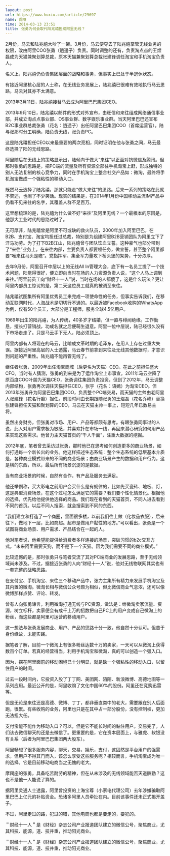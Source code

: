 ```yaml
---
layout: post
url: https://www.huxiu.com/article/29697
name: 虎嗅
time: 2014-03-13 23:51
title: 张勇为何会取代陆兆禧担纲阿里无线？
---
```

2月份，马云和陆兆禧大吵了一架。3月份，马云便夺去了陆兆禧掌管无线业务的权限，改由阿里COO张勇（逍遥子）负责。同时调整的还有，负责淘点点的王煜磊成为天猫兼聚划算总裁，原本天猫兼聚划算总裁张建锋调任淘宝和手机淘宝负责人。

名义上，陆兆禧仍负责集团层面的战略和事务，但事实上已处于半退休状态。

有接近阿里核心层的人士称，在无线业务发展上，陆兆禧已很难有效地执行马云思路，马云对其亦不太满意。

2013年3月11日，陆兆禧接替马云成为阿里巴巴集团CEO。

2013年9月10日，陆兆禧以邮件的形式对外宣布，由旺信和来往组成网络通信事业部，并成立淘点点事业部、OS事业群、数字娱乐事业群。当天阿里巴巴还宣布B2C事业群总裁张勇（花名：逍遥子）出任阿里巴巴集团COO（首席运营官）。陆与张那时分工明确，陆负责无线，张负责PC。

这是陆兆禧担任CEO以来最重要的两次亮相，同时证明在他与张勇之间，马云最终选择了陆的无线思路。

阿里随后在无线上的策略显示出，陆倾向于做大“来往”以正面对抗微信及腾讯。但那时张勇的思路是，把PC端的流量及所有资源全部往手机淘宝上赶，形成独特的别人无法复制的核心竞争力，同时在手机淘宝上整合社交产品如：微淘，最终将手机淘宝做成一个强粘性的移动入口。

既然马云选择了陆兆禧，那就只能走“做大来往”的思路。后来一系列的策略在此就不赘述，也闹了不少笑话。现实的结果是，在2014年1月份中国移动主流IM产品中仍看不见来往的名字，其覆盖人群不足百万。

这里想梳理的是，陆兆禧为什么做不好“来往”及阿里无线？一个最根本的原因是，他那大工业时代的思路过时了。

无可厚非，陆兆禧曾是阿里不可或缺的救火队员，2000年加入阿里巴巴，在B2B、支付宝、淘宝均担任过总裁，特别是为组建阿里B2B营销团队为阿里立下了汗马功劳。为了打下B2B江山，陆兆禧曾与团队饮血立誓。这种豪气也部分带到了“来往”业务上。在来往内部，主要负责人都要领任务，做宣誓，甚至整个阿里都要“唯来往马头是瞻”。党指挥军、集全军力量攻下桥头堡的架势，十分浓厚。

去年9月份，阿里召开中层以上的无线All In管理大会，底下有一名员工提了一个技术问题，陆觉得很好，便立即向当时在场的人力资源负责人说，“这个人马上调到来往。”阿里前员工向“财经十一人”说，当时在场的人都傻了，这是什么玩法？更让阿里内部员工惊诧的是，第二天这位员工就真的被调至来往。

陆兆禧试图集所有阿里优秀员工来完成一项使命性的任务，但事实告诉我们，在移动互联网时代，人海战术是切切行不通的。以最近被Facebook收购的WhatsApp为例，仅有50个员工，大部分是工程师，服务全球4.5亿用户。

1969年出生的陆兆禧，为人传统，40多岁才结婚，但一直与绯闻绝缘。工作勤恳，擅长打营销战，功成名就之后便萌生退意。阿里一位中层说，陆已经很久没有下市场走走了。只是马云手下无人，陆必须顶上。

阿里内部有人将现在的马云，比喻成文革时期的毛泽东，在用人上存在过重大失误。据接近阿里高层的人士透露，马云春节前拿到来往及无线其他数据时，才意识到问题的严重性。陆兆禧不能再管无线了。

继任者张勇，2009年出任淘宝商城（后更名为天猫）CEO。在此之前担任盛大CFO。当时有人猜测，张勇的到来是为了运作淘宝上市事宜。2011年马云空降了原百度COO叶朋为天猫CEO，张勇调往集团负责投资，但到了2012年，马云调整内部结构，张勇再次调往天猫担任CEO，张宇（花名：语嫣）为淘宝CEO。但2013年张勇升为阿里巴巴集团COO，负责整个PC端交易，而天猫的主帅由老阿里人张建锋（花名行癫）担任。前段时间由长期跟随张勇的王煜磊（花名乔峰）替换张建锋担任天猫和聚划算的CEO，马云在天猫主帅一事上，短短几年已数易主将。

虽然出身财务，但张勇对市场、用户、产品等都颇有思考。有跟张勇同事过的人说，此人对用户需求极为敏感，并喜欢扑在市场一线，再回来潜心研究如何用产品来实现这些需求。他曾力主天猫首页的“千人千面”，注重大数据的挖掘。

2012年底，笔者曾去采访过张勇，那时他已在思考如何创造更多的商业场景，如何打通每一个新长出的业务。他这样描述生态系统：整个生态系统的低层基本介质是，各种商业模式带来的不同的商业场景；由商业场景产生的数据和用户行为，这是横的东西，所以，最后所有场景沉淀的是数据。

当有商业场景的时候，自然有合作，有产品及服务去满足。

他还举例称，买大彩电之前用户会买什么是有规律的，比如先买瓷砖、地板、灯，这是典型消费场景，在这个过程怎么满足它的需要？我们要个性化情景化。根据他的选择，优先给他提供他选择的商品。我们现在看到的天猫首页，不同人进去看到不同的首页。以后不同人搜索，就会搜索到不同的东西。

“我们建立和打造了一个商圈，里面很多楼，以前我们往上做（化妆品衣服），后来往下，做地下一层，比如商超。超市是做用户黏性的地方。”可以看出，张勇是一个试图将商业场景、用户需求、产品结合在一起的人。

他对笔者说，他希望能提供给消费者多样连接的场景，突破习惯的b2c交互方式。“未来阿里需要天狗，而不是下一个天猫。因为我们需要不同的商业模式。”

比较遗憾的是，那时张勇只与笔者交流了其对PC端商业的发展思路，至于无线领域尚未涉及。不过，据接近张勇的人向“财经十一人”说，他对无线物联网其实也有一套完整的战略思路。

在支付宝、手机淘宝、来往三个移动产品中，张力主集所有精力来发展手机淘宝及其内置的微淘。微淘长相与微信公众号颇为相似，但比微信商业气息浓，还可以像微博那样点赞、评论、转发。

曾有人向张勇谏言，利用微淘打通无线与PC资源，做法是：给微淘卖家流量、资源，树立标杆，卖家便会有成千上万的招数把自己PC上的用户变成自己微淘上的粉丝，而这些都是阿里可运营的移动用户。

这一想法与张勇发展商业、用户、产品的思路十分一致，他自然十分认可。但苦于身份缘故，未能实践。

据笔者了解，目前一个微淘上有很多粉丝达数十万的卖家，一天可以从微淘上获得数百个订单。若真的经营得当，利用手机淘宝和微淘，真的可以创造一个强入口。

因为，摆在阿里面前的移动困境已十分明显，就是缺一个强粘性的移动入口，以留住用户的时间。

过去一段时间内，它投资入股了丁丁网、美团网、陌陌、新浪微博、高德地图等一系列应用。最近公开的是，阿里收购了文化中国60%的股份。阿里还在竞购迅雷等。

但是无论是来往还是高德、微博、丁丁，都非垂直类中的老大，需要跟在别人后面跑，很累。有些收购的业务，阿里也只是在其中占一部分股份，没有控制权，更加无法担大任。

支付宝能不能作为移动入口？可以，但是它不能长时间的黏住用户。交易完了，人们该去微信聊天的还是去微信了。更重要的是，它在资本层面上，与雅虎、软银没有关系（后者为阿里巴巴集团两大股东）。

阿里畅想了很多服务内容，聊天，交易，娱乐，支付，这固然是平台用户的强需求，但用户不得其门而入，该怎么享受这些服务呢？相较而言，手机淘宝成为唯一的选择。它是目前移动电商当之无愧的老大。

摩羯座的张勇，具备吃苦耐劳的精神，但在从未涉及的无线领域能否天道酬勤？这也不是他一人能说了算的。

据阿里灵通人士透露，阿里曾投资的上海宝尊（小家电代理公司）去年涉嫌骗取阿里巴巴上亿元的补贴资金。恐诸多阿里人员牵扯在内。目前该事件还未正式揭开盖子。

不过，阿里走过的路，犯过的错，其他电商也都是要走的，要犯的。

＂财经十一人＂是《财经》杂志公司产业报道团队建立的微信公号，聚焦商业，尤其科技、能源，道、技并重，推动阳光商业。

＂财经十一人＂是《财经》杂志公司产业报道团队建立的微信公号，聚焦商业，尤其科技、能源，道、技并重，推动阳光商业。

